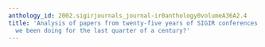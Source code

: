 ```yaml
---
anthology_id: 2002.sigirjournals_journal-ir0anthology0volumeA36A2.4
title: 'Analysis of papers from twenty-five years of SIGIR conferences: what have
  we been doing for the last quarter of a century?'
---
```

